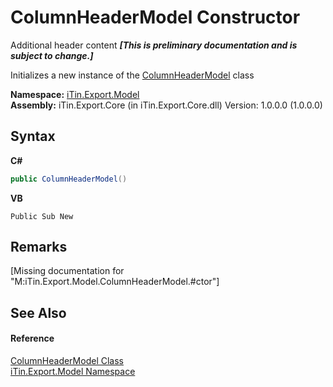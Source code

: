 # ColumnHeaderModel Constructor 
Additional header content _**\[This is preliminary documentation and is subject to change.\]**_

Initializes a new instance of the <a href="39088cd3-4df2-992f-ff96-d33f8476cac9">ColumnHeaderModel</a> class

**Namespace:**&nbsp;<a href="ef57ffcc-e95e-b212-5a46-9aa6f5a3511f">iTin.Export.Model</a><br />**Assembly:**&nbsp;iTin.Export.Core (in iTin.Export.Core.dll) Version: 1.0.0.0 (1.0.0.0)

## Syntax

**C#**<br />
``` C#
public ColumnHeaderModel()
```

**VB**<br />
``` VB
Public Sub New
```


## Remarks
\[Missing <remarks> documentation for "M:iTin.Export.Model.ColumnHeaderModel.#ctor"\]

## See Also


#### Reference
<a href="39088cd3-4df2-992f-ff96-d33f8476cac9">ColumnHeaderModel Class</a><br /><a href="ef57ffcc-e95e-b212-5a46-9aa6f5a3511f">iTin.Export.Model Namespace</a><br />